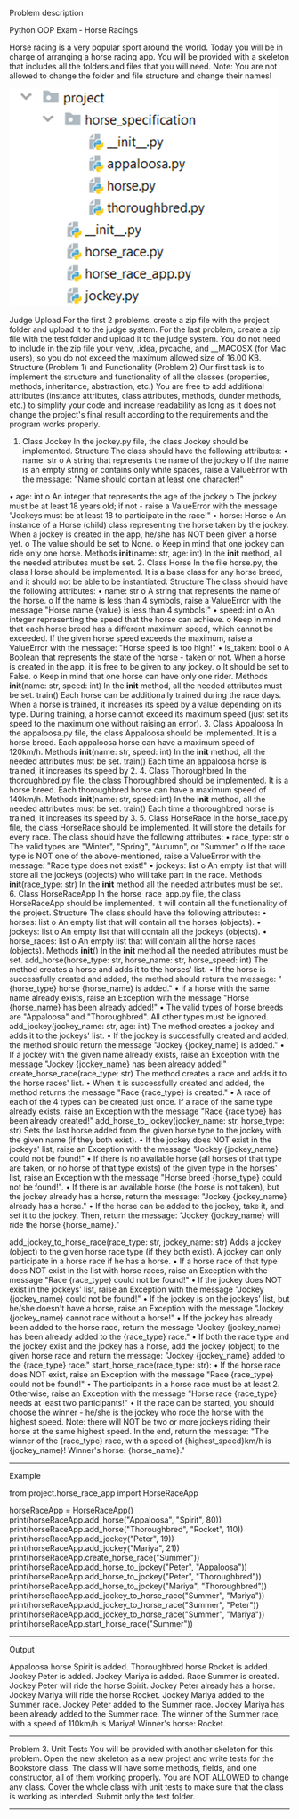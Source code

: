 Problem description 

Python OOP Exam - Horse Racings

Horse racing is a very popular sport around the world. Today you will be in charge of arranging a horse racing app.
You will be provided with a skeleton that includes all the folders and files that you will need.
Note: You are not allowed to change the folder and file structure and change their names!


![img.png](img.png)


Judge Upload
For the first 2 problems, create a zip file with the project folder and upload it to the judge system.
For the last problem, create a zip file with the test folder and upload it to the judge system.
You do not need to include in the zip file your venv, .idea, pycache, and __MACOSX (for Mac users), so you do not exceed the maximum allowed size of 16.00 KB.
Structure (Problem 1) and Functionality (Problem 2)
Our first task is to implement the structure and functionality of all the classes (properties, methods, inheritance, abstraction, etc.)
You are free to add additional attributes (instance attributes, class attributes, methods, dunder methods, etc.) to simplify your code and increase readability as long as it does not change the project's final result according to the requirements and the program works properly.
1. Class Jockey
In the jockey.py file, the class Jockey should be implemented.
Structure
The class should have the following attributes:
•	name: str
o	A string that represents the name of the jockey
o	If the name is an empty string or contains only white spaces, raise a ValueError with the message: "Name should contain at least one character!"

•	age: int
o	An integer that represents the age of the jockey
o	The jockey must be at least 18 years old; if not - raise a ValueError with the message "Jockeys must be at least 18 to participate in the race!"
•	horse: Horse
o	An instance of a Horse (child) class representing the horse taken by the jockey. When a jockey is created in the app, he/she has NOT been given a horse yet. 
o	The value should be set to None.
o	Keep in mind that one jockey can ride only one horse.
Methods
__init__(name: str, age: int)
In the __init__ method, all the needed attributes must be set.
2. Class Horse
In the file horse.py, the class Horse should be implemented. It is a base class for any horse breed, and it should not be able to be instantiated.
Structure
The class should have the following attributes:
•	name: str
o	A string that represents the name of the horse.
o	If the name is less than 4 symbols, raise a ValueError with the message "Horse name {value} is less than 4 symbols!"
•	speed: int
o	An integer representing the speed that the horse can achieve.
o	Keep in mind that each horse breed has a different maximum speed, which cannot be exceeded. If the given horse speed exceeds the maximum, raise a ValueError with the message: "Horse speed is too high!"
•	is_taken: bool
o	A Boolean that represents the state of the horse - taken or not. When a horse is created in the app, it is free to be given to any jockey.
o	It should be set to False.
o	Keep in mind that one horse can have only one rider.
Methods
__init__(name: str, speed: int)
In the __init__ method, all the needed attributes must be set.
train()
Each horse can be additionally trained during the race days. When a horse is trained, it increases its speed by a value depending on its type. During training, a horse cannot exceed its maximum speed (just set its speed to the maximum one without raising an error).
3. Class Appaloosa
In the appaloosa.py file, the class Appaloosa should be implemented. It is a horse breed. Each appaloosa horse can have a maximum speed of 120km/h.
Methods
__init__(name: str, speed: int)
In the __init__ method, all the needed attributes must be set.
train()
Each time an appaloosa horse is trained, it increases its speed by 2.
4. Class Thoroughbred
In the thoroughbred.py file, the class Thoroughbred should be implemented. It is a horse breed. Each thoroughbred horse can have a maximum speed of 140km/h.
Methods
__init__(name: str, speed: int)
In the __init__ method, all the needed attributes must be set.
train()
Each time a thoroughbred horse is trained, it increases its speed by 3.
5. Class HorseRace
In the horse_race.py file, the class HorseRace should be implemented. It will store the details for every race.
The class should have the following attributes:
•	race_type: str
o	The valid types are "Winter", "Spring", "Autumn", or "Summer"
o	If the race type is NOT one of the above-mentioned, raise a ValueError with the message: "Race type does not exist!"
•	jockeys: list
o	An empty list that will store all the jockeys (objects) who will take part in the race.
Methods
__init__(race_type: str)
In the __init__ method all the needed attributes must be set.
6. Class HorseRaceApp
In the horse_race_app.py file, the class HorseRaceApp should be implemented. It will contain all the functionality of the project.
Structure
The class should have the following attributes:
•	horses: list
o	An empty list that will contain all the horses (objects).
•	jockeys: list
o	An empty list that will contain all the jockeys (objects).
•	horse_races: list
o	An empty list that will contain all the horse races (objects).
Methods
__init__()
In the __init__ method all the needed attributes must be set.
add_horse(horse_type: str, horse_name: str, horse_speed: int)
The method creates a horse and adds it to the horses' list.
•	If the horse is successfully created and added, the method should return the message: "{horse_type} horse {horse_name} is added."
•	If a horse with the same name already exists, raise an Exception with the message "Horse {horse_name} has been already added!"
•	The valid types of horse breeds are "Appaloosa" and "Thoroughbred". All other types must be ignored.
add_jockey(jockey_name: str, age: int)
The method creates a jockey and adds it to the jockeys' list.
•	If the jockey is successfully created and added, the method should return the message "Jockey {jockey_name} is added."
•	If a jockey with the given name already exists, raise an Exception with the message "Jockey {jockey_name} has been already added!"
create_horse_race(race_type: str)
The method creates a race and adds it to the horse races' list.
•	When it is successfully created and added, the method returns the message "Race {race_type} is created."
•	A race of each of the 4 types can be created just once. If a race of the same type already exists, raise an Exception with the message "Race {race type} has been already created!"
add_horse_to_jockey(jockey_name: str, horse_type: str)
Sets the last horse added from the given horse type to the jockey with the given name (if they both exist).
•	If the jockey does NOT exist in the jockeys' list, raise an Exception with the message "Jockey {jockey_name} could not be found!"
•	If there is no available horse (all horses of that type are taken, or no horse of that type exists) of the given type in the horses' list, raise an Exception with the message "Horse breed {horse_type} could not be found!".
•	If there is an available horse (the horse is not taken), but the jockey already has a horse, return the message: "Jockey {jockey_name} already has a horse."
•	If the horse can be added to the jockey, take it, and set it to the jockey. Then, return the message: "Jockey {jockey_name} will ride the horse {horse_name}."

add_jockey_to_horse_race(race_type: str, jockey_name: str)
Adds a jockey (object) to the given horse race type (if they both exist). A jockey can only participate in a horse race if he has a horse.
•	If a horse race of that type does NOT exist in the list with horse races, raise an Exception with the message "Race {race_type} could not be found!"
•	If the jockey does NOT exist in the jockeys' list, raise an Exception with the message "Jockey {jockey_name} could not be found!"
•	If the jockey is on the jockeys' list, but he/she doesn't have a horse, raise an Exception with the message "Jockey {jockey_name} cannot race without a horse!"
•	If the jockey has already been added to the horse race, return the message "Jockey {jockey_name} has been already added to the {race_type} race."
•	If both the race type and the jockey exist and the jockey has a horse, add the jockey (object) to the given horse race and return the message: "Jockey {jockey_name} added to the {race_type} race."
start_horse_race(race_type: str): 
•	If the horse race does NOT exist, raise an Exception with the message "Race {race_type} could not be found!"
•	The participants in a horse race must be at least 2. Otherwise, raise an Exception with the message "Horse race {race_type} needs at least two participants!"
•	If the race can be started, you should choose the winner - he/she is the jockey who rode the horse with the highest speed. Note: there will NOT be two or more jockeys riding their horse at the same highest speed. In the end, return the message: 
"The winner of the {race_type} race, with a speed of {highest_speed}km/h is {jockey_name}! Winner's horse: {horse_name}."




_______________________________________________
Example

from project.horse_race_app import HorseRaceApp

horseRaceApp = HorseRaceApp()
print(horseRaceApp.add_horse("Appaloosa", "Spirit", 80))
print(horseRaceApp.add_horse("Thoroughbred", "Rocket", 110))
print(horseRaceApp.add_jockey("Peter", 19))
print(horseRaceApp.add_jockey("Mariya", 21))
print(horseRaceApp.create_horse_race("Summer"))
print(horseRaceApp.add_horse_to_jockey("Peter", "Appaloosa"))
print(horseRaceApp.add_horse_to_jockey("Peter", "Thoroughbred"))
print(horseRaceApp.add_horse_to_jockey("Mariya", "Thoroughbred"))
print(horseRaceApp.add_jockey_to_horse_race("Summer", "Mariya"))
print(horseRaceApp.add_jockey_to_horse_race("Summer", "Peter"))
print(horseRaceApp.add_jockey_to_horse_race("Summer", "Mariya"))
print(horseRaceApp.start_horse_race("Summer"))



_______________________________________________
Output

Appaloosa horse Spirit is added.
Thoroughbred horse Rocket is added.
Jockey Peter is added.
Jockey Mariya is added.
Race Summer is created.
Jockey Peter will ride the horse Spirit.
Jockey Peter already has a horse.
Jockey Mariya will ride the horse Rocket.
Jockey Mariya added to the Summer race.
Jockey Peter added to the Summer race.
Jockey Mariya has been already added to the Summer race.
The winner of the Summer race, with a speed of 110km/h is Mariya! Winner's horse: Rocket.


_______________________________________________


Problem 3. Unit Tests
You will be provided with another skeleton for this problem. Open the new skeleton as a new project and write tests for the Bookstore class. The class will have some methods, fields, and one constructor, all of them working properly. You are NOT ALLOWED to change any class. Cover the whole class with unit tests to make sure that the class is working as intended. Submit only the test folder.

_______________________________________________